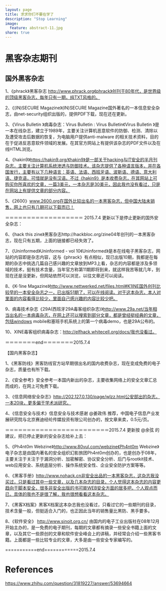 ```yaml
---
layout: page
title: 求求你们不要在学了
description: "Stop Learning"
image:
  feature: abstract-11.jpg
share: true
---
```


# 黑客杂志期刊

## 国外黑客杂志

1、《phrack》黑客杂志
http://www.phrack.org《phrack》创刊于80年代，是世界级的顶级黑客杂志，每年只有一期，纯TXT风格的。

2、《(IN)SECURE Magazine》(IN)SECURE Magazine国外著名的一本信息安全杂志，由net-security组织出版的，提供PDF下载，现在还在更新。

3、《Virus Bulletin 》病毒杂志：Virus Bulletin : Virus Bulletin《Virus Bulletin 》是一本在线杂志，建立于1989年，主要关注计算机恶意软件的防御、检测、清除以及遭受攻击后数据的恢复，为电脑用户提供anti-malware 的相关技术资料，目的在于促进反恶意软件领域的发展。在其官方网站上有提供该杂志的PDF文件以及在线HTML浏览。

4、《hakin9》https://hakin9.org/《hakin9》是一部关于hacking与IT安全的半月刊杂志，主要关注计算机系统渗透与防御技术。该杂志提供了各种语言版本，并在各国发行，主要有以下几种语言：英语、法语、西班牙语、波斯语、德语、意大利语、捷克语，可惜就是没有汉语。不过《hakin9》是本收费杂志，在其网站上可购买你所喜欢的文章，一篇3美元，一本杂志是30美元，因此我也没有看过，只是在网站上有提供文章的部分内容。

5、《2600》www.2600.org在国外比较出名的一本黑客杂志，但中国大陆未销售，网上也只有几期可以下载而已！

＝＝＝＝＝＝＝＝＝＝＝＝＝＝＝＝＝＝ 2015.7.4 更新以下是停止更新的国外安全杂志：

6、《hack this zine》黑客杂志http://hackbloc.org/zine04年创刊的一本黑客杂志，现在只有五期，上面的链接都已经失效了。

7、《Uninformed》Uninformed - vol 10《Uninformed》是本在线电子黑客杂志，网站的内容即是杂志内容，这与《phrack》有点相似，现已出版10期，我都是在每期的杂志中挑选几篇自己感兴趣的文章放到MP3上看，杂志的内容都是涉及多领域的技术，挺有技术含量，当年官方称第11期即将到来，就这样我苦等就几年，到现在还是没更新，但网站依然可以浏览，以往文章还可以阅读。

8、《K-1ine Magazine》http://www.nettwerked.net/files.html#K1INE国外创刊比较早的一本安全杂志之一，已出版51期了，可以在线阅读。对于这本杂志，本人对里面的内容看得比较少，里面自己感兴趣的内容比较少吧。

9、病毒技术杂志《29A(西班牙29A毒客组织杂志)》http://www.29a.net/当年相当出名的一本病毒杂志，在网上还可以搜索到部分文章，都是曾经挺经典的文章，包括windows mobile和塞班手机系统上的第一个病毒demo，也是29A公布的。

10、XINE毒客组织病毒杂志：http://elfhack.whitecell.org/docs/我也没看过。

＝＝＝＝＝＝＝end＝＝＝＝＝＝＝2015.7.4

【国内黑客杂志】

1、《黑客防线》黑客防线官方站早期很出名的国内收费杂志，现在变成免费的电子杂志，质量也有所下载。

2、《安全参考》安全参考一本国内新出的杂志，主要收集网络上的安全文章汇总而成的，在网上可免费下载。

3、《信息网络安全杂志》http://202.127.0.130/page/wlzz.html公安部出的杂志，一本20块，更多偏于学术派研究。

4、《信息安全与技术》信息安全与技术感谢 @姜政伟 推荐，中国电子信息产业发展研究院与北京赛迪经纶传媒投资有限公司创办的，按文章来卖，0.5元/页。

＝＝＝＝＝＝＝＝＝＝＝＝＝＝＝＝＝＝＝＝＝＝＝＝2015.7.4 更新按 @余弦 的建议，把已停止更新的安全杂志给补上去：

5、《Ph4nt0m Webzine》http://www.80vul.com/webzine《Ph4nt0m Webzine》电子杂志是由国内著名的安全组织幻影旅团Ph4nt0m创办的，也是创办于08年，主要关注于关注于于漏洞分析、加密解密、协议安全分析、后门与rootkit技术、web应用安全、系统底层分析、操作系统安全性、企业安全防护方案等等。

6、《黑客手册》http://www.nohack.cn非安全出品的一本黑客杂志，这杂志我没买过，只是看过其中一些文章，以及几本杂志的目录，个人觉得这本杂志的内容更趋向于脚本安全，很多非安全出版的书可能WEB安全方面的居多吧，个人观点而已，具体的我也不是很了解，我也很想看看这本杂志。

7、《黑客X档案》黑客X档案这本杂志我也没看过，只看过它的一些期刊的目录，技术含量一般，但挺适合入门的，也正因此当年的销售量比黑防、黑手要多。

8、《软件安全》
http://www.sinoit.org.cn/
由国内的电子工业出版社在08年12月开始主办的，是一免费的电子期刊，每期的文章都有摘录一些安全书籍上面的文章，以及其它一些原创的文章和软件安全峰会上的讲稿，并经常会介绍一些黑客书籍。上面都是一些比较专业的文章，大多是由一些安全专家编写的。

===========end============2015.7.4


# References
<https://www.zhihu.com/question/31819227/answer/53694664>